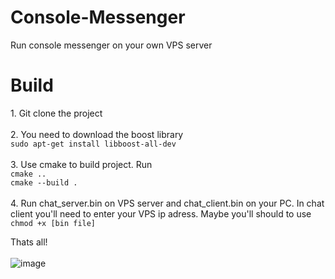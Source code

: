 # Console-Messenger
Run console messenger on your own VPS server

<h1>Build</h1>
1. Git clone the project <br><br>
2. You need to download the boost library <br>
<code>sudo apt-get install libboost-all-dev</code><br><br>
3. Use cmake to build project. Run <br><code>cmake ..</code><br><code>cmake --build .</code><br><br>
4. Run chat_server.bin on VPS server and chat_client.bin on your PC. In chat client you'll need to enter your VPS ip adress. Maybe you'll should to use <br> <code>chmod +x [bin file]</code><br>

Thats all! <br><br>
![image](https://github.com/user-attachments/assets/a6cb6ad3-a0ae-4009-a89c-3ad6dbbd5174)

